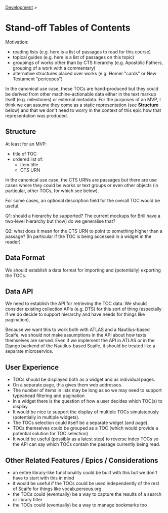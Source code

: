 [Development](/development.html) >

# Stand-off Tables of Contents

Motivation:

* reading lists (e.g. here is a list of passages to read for this course)
* topical guides (e.g. here is a list of passages on this topic)
* groupings of works other than by CTS hierarchy (e.g. Apostolic Fathers, grouping of a work with a commentary)
* alternative structures placed over works (e.g. Homer "cards" or New Testament "pericopes")

In the canonical use case, these TOCs are hand-produced but they could be derived from other machine-actionable data either in the text markup itself (e.g. milestones) or external metadata. For the purposes of an MVP, I think we can assume they come as a static representation (see **Structure** below) and that we don't need to worry in the context of this epic how that representation was produced.

## Structure

At least for an MVP:

* title of TOC
* ordered list of:
  * item title
  * CTS URN

In the canonical use case, the CTS URNs are passages but there are use cases where they could be works or text groups or even other objects (in particular, other TOCs, for which see below).

For some cases, an optional description field for the overall TOC would be useful.

Q1: should a hierarchy be supported? The current mockups for Brill have a two-level hierarchy but (how) do we generalise that?

Q2: what does it mean for the CTS URN to point to something higher than a passage? (In particular if the TOC is being accessed in a widget in the reader)

## Data Format

We should establish a data format for importing and (potentially) exporting the TOCs.

## Data API

We need to establish the API for retrieving the TOC data. We should consider existing collection APIs (e.g. DTS) for this sort of thing (especially if we do decide to support hierarchy and have needs for things like pagination). 

Because we want this to work both with ATLAS and a Nautilus-based Scaife, we should not make assumptions in the API about how texts themselves are served. Even if we implement the API in ATLAS or in the Django backend of the Nautilus-based Scaife, it should be treated like a separate microservice.

## User Experience

* TOCs should be displayed both as a widget and as individual pages.
* On a separate page, this gives them web addresses.
* The number of items in lists may be long as so we may need to support typeahead filtering and pagination
* In a widget there is the question of how a user decides which TOC(s) to display.
* It would be nice to support the display of multiple TOCs simulateously (potentially in multiple widgets).
* The TOCs selection could itself be a separate widget (and page).
* TOCs themselves could be grouped as a TOC (which would provide a potential solution for TOC selection)
* It would be useful (possibly as a latest step) to reverse index TOCs so the API can say which TOCs contain the passage currently being read.

## Other Related Features / Epics / Considerations

* an entire library-like functionality could be built with this but we don't have to start with this in mind
* it would be useful if the TOCs could be used independently of the rest of Scaife for things like vocab.perseus.org
* the TOCs could (eventually) be a way to capture the results of a search or library filter
* the TOCs could (eventually) be a way to manage bookmarks too
